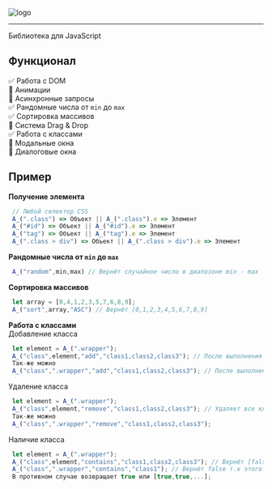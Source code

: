 ![logo](https://i.imgur.com/fldyMvG.png"Орк")
___________
Библиотека для JavaScript

Функционал
-----------
:white_check_mark: Работа с DOM    
:black_square_button: Анимации    
:black_square_button: Асинхронные запросы      
:white_check_mark: Рандомные числа от `min` до `max`      
:white_check_mark: Сортировка массивов    
:black_square_button: Система Drag & Drop    
:white_check_mark: Работа с классами    
:black_square_button: Модальные окна    
:black_square_button: Диалоговые окна    

Пример
-----------

**Получение элемента**
```js
 // Любой селектор CSS
 A_(".class") => Объект || A_(".class").e => Элемент
 A_("#id") => Объект || A_("#id").e => Элемент    
 A_("tag") => Объект || A_("tag").e => Элемент    
 A_(".class > div") => Объект || A_(".class > div").e => Элемент
```
    
**Рандомные числа от `min` до `max`**
```js
 A_("random",min,max) // Вернёт случайное число в диапозоне min - max
```

**Сортировка массивов**
```js
 let array = [0,4,1,2,3,5,7,6,8,9];
 A_("sort",array,"ASC") // Вернёт [0,1,2,3,4,5,6,7,8,9]
```

**Работа с классами**    
Добавление класса    
```js
 let element = A_(".wrapper");
 A_("class",element,"add","class1,class2,class3"); // После выполнения элемент будет таким <div class="wrapper class1 class2 class3"> </div>
 Так-же можно
 A_("class",".wrapper","add","class1,class2,class3"); // После выполнения элемент будет таким <div class="wrapper class1 class2 class3"> </div>
```
Удаление класса
```js
 let element = A_(".wrapper");
 A_("class",element,"remove","class1,class2,class3"); // Удаляет все классы переданные через запятую
 Так-же можно
 A_("class",".wrapper","remove","class1,class2,class3");
```
Наличие класса
```js
 let element = A_(".wrapper");
 A_("class",element,"contains","class1,class2,class3"); // Вернёт [false,false,false] т.к этих классов у элемента нет.
 A_("class",".wrapper","contains","class1"); // Вернёт false т.к этого класса у элемента нет.
 В противном случае возвращает true или [true,true,...];
```
